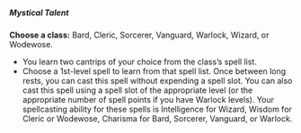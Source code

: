 ##### Mystical Talent

**Choose a class:**
Bard, Cleric, Sorcerer, Vanguard, Warlock, Wizard, or Wodewose.

- You learn two cantrips of your choice from the class’s spell list.
- Choose a 1st-level spell to learn from that spell list.
  Once between long rests, you can cast this spell without expending a spell slot.
  You can also cast this spell using a spell slot of the appropriate level (or the appropriate number of spell points if you have Warlock levels).
  Your spellcasting ability for these spells is Intelligence for Wizard, Wisdom for Cleric or Wodewose, Charisma for Bard, Sorcerer, Vanguard, or Warlock.

